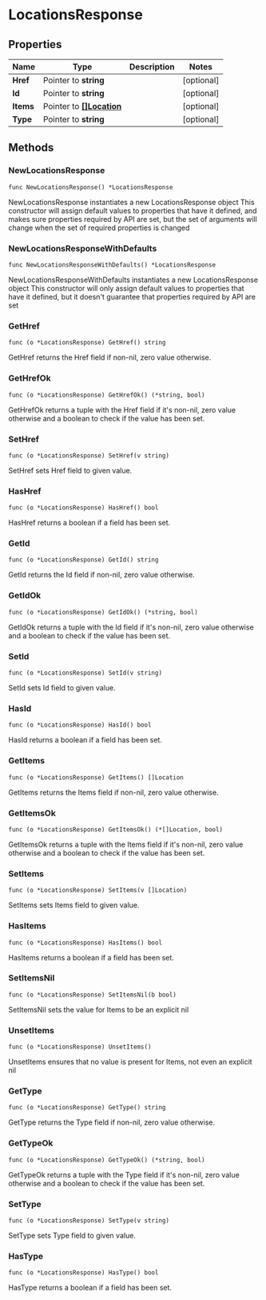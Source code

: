 # LocationsResponse

## Properties

|Name | Type | Description | Notes|
|------------ | ------------- | ------------- | -------------|
|**Href** | Pointer to **string** |  | [optional] |
|**Id** | Pointer to **string** |  | [optional] |
|**Items** | Pointer to [**[]Location**](Location.md) |  | [optional] |
|**Type** | Pointer to **string** |  | [optional] |

## Methods

### NewLocationsResponse

`func NewLocationsResponse() *LocationsResponse`

NewLocationsResponse instantiates a new LocationsResponse object
This constructor will assign default values to properties that have it defined,
and makes sure properties required by API are set, but the set of arguments
will change when the set of required properties is changed

### NewLocationsResponseWithDefaults

`func NewLocationsResponseWithDefaults() *LocationsResponse`

NewLocationsResponseWithDefaults instantiates a new LocationsResponse object
This constructor will only assign default values to properties that have it defined,
but it doesn't guarantee that properties required by API are set

### GetHref

`func (o *LocationsResponse) GetHref() string`

GetHref returns the Href field if non-nil, zero value otherwise.

### GetHrefOk

`func (o *LocationsResponse) GetHrefOk() (*string, bool)`

GetHrefOk returns a tuple with the Href field if it's non-nil, zero value otherwise
and a boolean to check if the value has been set.

### SetHref

`func (o *LocationsResponse) SetHref(v string)`

SetHref sets Href field to given value.

### HasHref

`func (o *LocationsResponse) HasHref() bool`

HasHref returns a boolean if a field has been set.

### GetId

`func (o *LocationsResponse) GetId() string`

GetId returns the Id field if non-nil, zero value otherwise.

### GetIdOk

`func (o *LocationsResponse) GetIdOk() (*string, bool)`

GetIdOk returns a tuple with the Id field if it's non-nil, zero value otherwise
and a boolean to check if the value has been set.

### SetId

`func (o *LocationsResponse) SetId(v string)`

SetId sets Id field to given value.

### HasId

`func (o *LocationsResponse) HasId() bool`

HasId returns a boolean if a field has been set.

### GetItems

`func (o *LocationsResponse) GetItems() []Location`

GetItems returns the Items field if non-nil, zero value otherwise.

### GetItemsOk

`func (o *LocationsResponse) GetItemsOk() (*[]Location, bool)`

GetItemsOk returns a tuple with the Items field if it's non-nil, zero value otherwise
and a boolean to check if the value has been set.

### SetItems

`func (o *LocationsResponse) SetItems(v []Location)`

SetItems sets Items field to given value.

### HasItems

`func (o *LocationsResponse) HasItems() bool`

HasItems returns a boolean if a field has been set.

### SetItemsNil

`func (o *LocationsResponse) SetItemsNil(b bool)`

 SetItemsNil sets the value for Items to be an explicit nil

### UnsetItems
`func (o *LocationsResponse) UnsetItems()`

UnsetItems ensures that no value is present for Items, not even an explicit nil
### GetType

`func (o *LocationsResponse) GetType() string`

GetType returns the Type field if non-nil, zero value otherwise.

### GetTypeOk

`func (o *LocationsResponse) GetTypeOk() (*string, bool)`

GetTypeOk returns a tuple with the Type field if it's non-nil, zero value otherwise
and a boolean to check if the value has been set.

### SetType

`func (o *LocationsResponse) SetType(v string)`

SetType sets Type field to given value.

### HasType

`func (o *LocationsResponse) HasType() bool`

HasType returns a boolean if a field has been set.


